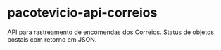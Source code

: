 # pacotevicio-api-correios
API para rastreamento de encomendas dos Correios. Status de objetos postais com retorno em JSON.
